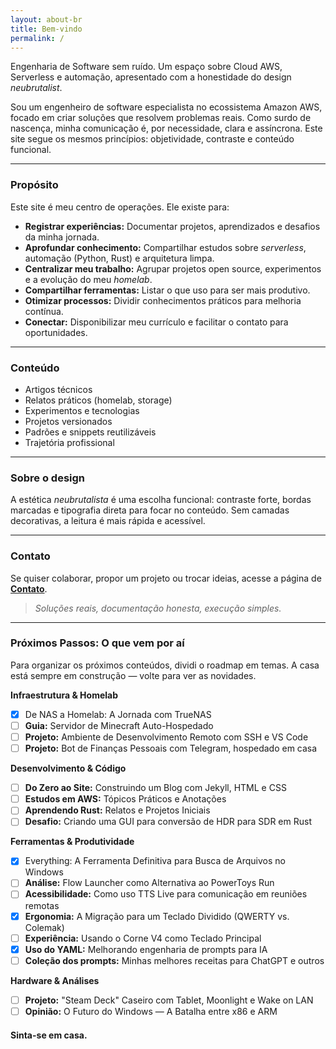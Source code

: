 ```yaml
---
layout: about-br
title: Bem-vindo
permalink: /
---
```


Engenharia de Software sem ruído. Um espaço sobre Cloud AWS, Serverless e automação, apresentado com a honestidade do design *neubrutalist*.

Sou um engenheiro de software especialista no ecossistema Amazon AWS, focado em criar soluções que resolvem problemas reais. Como surdo de nascença, minha comunicação é, por necessidade, clara e assíncrona. Este site segue os mesmos princípios: objetividade, contraste e conteúdo funcional.

---
### **Propósito**
Este site é meu centro de operações. Ele existe para:

- **Registrar experiências:** Documentar projetos, aprendizados e desafios da minha jornada.
- **Aprofundar conhecimento:** Compartilhar estudos sobre *serverless*, automação (Python, Rust) e arquitetura limpa.
- **Centralizar meu trabalho:** Agrupar projetos open source, experimentos e a evolução do meu *homelab*.
- **Compartilhar ferramentas:** Listar o que uso para ser mais produtivo.
- **Otimizar processos:** Dividir conhecimentos práticos para melhoria contínua.
- **Conectar:** Disponibilizar meu currículo e facilitar o contato para oportunidades.

---
### **Conteúdo**
- Artigos técnicos
- Relatos práticos (homelab, storage)
- Experimentos e tecnologias
- Projetos versionados
- Padrões e snippets reutilizáveis
- Trajetória profissional

---
### **Sobre o design**
A estética *neubrutalista* é uma escolha funcional: contraste forte, bordas marcadas e tipografia direta para focar no conteúdo. Sem camadas decorativas, a leitura é mais rápida e acessível.

---
### **Contato**
Se quiser colaborar, propor um projeto ou trocar ideias, acesse a página de **[Contato](./contact-br)**.

> *Soluções reais, documentação honesta, execução simples.*

---
### **Próximos Passos: O que vem por aí**

Para organizar os próximos conteúdos, dividi o roadmap em temas. A casa está sempre em construção — volte para ver as novidades.

**Infraestrutura & Homelab**
- [x] De NAS a Homelab: A Jornada com TrueNAS
- [ ] **Guia:** Servidor de Minecraft Auto-Hospedado
- [ ] **Projeto:** Ambiente de Desenvolvimento Remoto com SSH e VS Code
- [ ] **Projeto:** Bot de Finanças Pessoais com Telegram, hospedado em casa

**Desenvolvimento & Código**
- [ ] **Do Zero ao Site:** Construindo um Blog com Jekyll, HTML e CSS
- [ ] **Estudos em AWS:** Tópicos Práticos e Anotações
- [ ] **Aprendendo Rust:** Relatos e Projetos Iniciais
- [ ] **Desafio:** Criando uma GUI para conversão de HDR para SDR em Rust

**Ferramentas & Produtividade**
- [x] Everything: A Ferramenta Definitiva para Busca de Arquivos no Windows
- [ ] **Análise:** Flow Launcher como Alternativa ao PowerToys Run
- [ ] **Acessibilidade:** Como uso TTS Live para comunicação em reuniões remotas
- [x] **Ergonomia:** A Migração para um Teclado Dividido (QWERTY vs. Colemak)
- [ ] **Experiência:** Usando o Corne V4 como Teclado Principal
- [x] **Uso do YAML:** Melhorando engenharia de prompts para IA
- [ ] **Coleção dos prompts:** Minhas melhores receitas para ChatGPT e outros

**Hardware & Análises**
- [ ] **Projeto:** "Steam Deck" Caseiro com Tablet, Moonlight e Wake on LAN
- [ ] **Opinião:** O Futuro do Windows — A Batalha entre x86 e ARM

#### Sinta-se em casa.